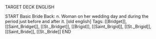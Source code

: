 TARGET DECK
ENGLISH

START
Basic
Bride
Back: n. Woman on her wedding day and during the period just before and after it. [old english]
Tags: [[Bridget]], [[Saint_Bridget]], [[St._Bridget]], [[Brigid]], [[Saint_Brigid]], [[St._Brigid]], [[Saint_Bride]], [[St._Bride]]
END
